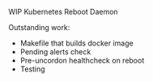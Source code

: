 WIP Kubernetes Reboot Daemon

Outstanding work:

* Makefile that builds docker image
* Pending alerts check
* Pre-uncordon healthcheck on reboot
* Testing
